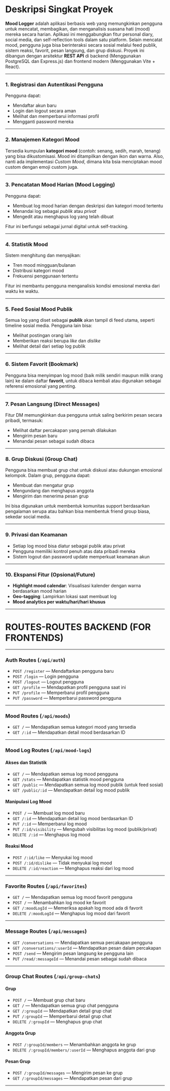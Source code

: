 # **Deskripsi Singkat Proyek**

**Mood Logger** adalah aplikasi berbasis web yang memungkinkan pengguna untuk mencatat, membagikan, dan menganalisis suasana hati (mood) mereka secara harian. Aplikasi ini menggabungkan fitur personal diary, social media, dan self-reflection tools dalam satu platform. Selain mencatat mood, pengguna juga bisa berinteraksi secara sosial melalui feed publik, sistem reaksi, favorit, pesan langsung, dan grup diskusi. Proyek ini dibangun dengan arsitektur **REST API** di backend (Menggunakan PostgreSQL dan Express.js) dan frontend modern (Menggunakan Vite + React).

---

### **1. Registrasi dan Autentikasi Pengguna**

Pengguna dapat:

* Mendaftar akun baru
* Login dan logout secara aman
* Melihat dan memperbarui informasi profil
* Mengganti password mereka

---

### **2. Manajemen Kategori Mood**

Tersedia kumpulan **kategori mood** (contoh: senang, sedih, marah, tenang) yang bisa dikustomisasi. Mood ini ditampilkan dengan ikon dan warna. Also, nanti ada implementasi *Custom Mood*, dimana kita bsia menciptakan mood custom dengan emoji custom juga. 

---

### **3. Pencatatan Mood Harian (Mood Logging)**

Pengguna dapat:

* Membuat log mood harian dengan deskripsi dan kategori mood tertentu
* Menandai log sebagai *publik* atau *privat*
* Mengedit atau menghapus log yang telah dibuat

Fitur ini berfungsi sebagai jurnal digital untuk self-tracking.

---

### **4. Statistik Mood**

Sistem menghitung dan menyajikan:

* Tren mood mingguan/bulanan
* Distribusi kategori mood
* Frekuensi penggunaan tertentu

Fitur ini membantu pengguna menganalisis kondisi emosional mereka dari waktu ke waktu.

---

### **5. Feed Sosial Mood Publik**

Semua log yang diset sebagai **publik** akan tampil di feed utama, seperti timeline sosial media. Pengguna lain bisa:

* Melihat postingan orang lain
* Memberikan reaksi berupa *like* dan *dislike*
* Melihat detail dari setiap log publik


---

### **6. Sistem Favorit (Bookmark)**

Pengguna bisa menyimpan log mood (baik milik sendiri maupun milik orang lain) ke dalam daftar **favorit**, untuk dibaca kembali atau digunakan sebagai referensi emosional yang penting.

---

### **7. Pesan Langsung (Direct Messages)**

Fitur DM memungkinkan dua pengguna untuk saling berkirim pesan secara pribadi, termasuk:

* Melihat daftar percakapan yang pernah dilakukan
* Mengirim pesan baru
* Menandai pesan sebagai sudah dibaca

---

### **8. Grup Diskusi (Group Chat)**

Pengguna bisa membuat grup chat untuk diskusi atau dukungan emosional kelompok. Dalam grup, pengguna dapat:

* Membuat dan mengatur grup
* Mengundang dan menghapus anggota
* Mengirim dan menerima pesan grup

Ini bisa digunakan untuk membentuk komunitas support berdasarkan pengalaman serupa atau bahkan bisa membentuk friend group biasa, sekedar social media. 

---

### **9. Privasi dan Keamanan**

* Setiap log mood bisa diatur sebagai publik atau privat
* Pengguna memiliki kontrol penuh atas data pribadi mereka
* Sistem logout dan password update memperkuat keamanan akun

---

### **10. Ekspansi Fitur (Opsional/Future)**

* **Highlight mood calendar**: Visualisasi kalender dengan warna berdasarkan mood harian
* **Geo-tagging**: Lampirkan lokasi saat membuat log
* **Mood analytics per waktu/hari/hari khusus**
---

# ROUTES-ROUTES BACKEND (FOR FRONTENDS)
---

### **Auth Routes** (`/api/auth`)

* `POST /register` — Mendaftarkan pengguna baru
* `POST /login` — Login pengguna
* `POST /logout` — Logout pengguna
* `GET /profile` — Mendapatkan profil pengguna saat ini
* `PUT /profile` — Memperbarui profil pengguna
* `PUT /password` — Memperbarui password pengguna

---

### **Mood Routes** (`/api/moods`)

* `GET /` — Mendapatkan semua kategori mood yang tersedia
* `GET /:id` — Mendapatkan detail mood berdasarkan ID

---

### **Mood Log Routes** (`/api/mood-logs`)

#### Akses dan Statistik

* `GET /` — Mendapatkan semua log mood pengguna
* `GET /stats` — Mendapatkan statistik mood pengguna
* `GET /public` — Mendapatkan semua log mood publik (untuk feed sosial)
* `GET /public/:id` — Mendapatkan detail log mood publik

#### Manipulasi Log Mood

* `POST /` — Membuat log mood baru
* `GET /:id` — Mendapatkan detail log mood berdasarkan ID
* `PUT /:id` — Memperbarui log mood
* `PUT /:id/visibility` — Mengubah visibilitas log mood (publik/privat)
* `DELETE /:id` — Menghapus log mood

#### Reaksi Mood

* `POST /:id/like` — Menyukai log mood
* `POST /:id/dislike` — Tidak menyukai log mood
* `DELETE /:id/reaction` — Menghapus reaksi dari log mood

---

### **Favorite Routes** (`/api/favorites`)

* `GET /` — Mendapatkan semua log mood favorit pengguna
* `POST /` — Menambahkan log mood ke favorit
* `GET /:moodLogId` — Memeriksa apakah log mood ada di favorit
* `DELETE /:moodLogId` — Menghapus log mood dari favorit

---

### **Message Routes** (`/api/messages`)

* `GET /conversations` — Mendapatkan semua percakapan pengguna
* `GET /conversations/:userId` — Mendapatkan pesan dalam percakapan
* `POST /send` — Mengirim pesan langsung ke pengguna lain
* `PUT /read/:messageId` — Menandai pesan sebagai sudah dibaca

---

### **Group Chat Routes** (`/api/group-chats`)

#### Grup

* `POST /` — Membuat grup chat baru
* `GET /` — Mendapatkan semua grup chat pengguna
* `GET /:groupId` — Mendapatkan detail grup chat
* `PUT /:groupId` — Memperbarui detail grup chat
* `DELETE /:groupId` — Menghapus grup chat

#### Anggota Grup

* `POST /:groupId/members` — Menambahkan anggota ke grup
* `DELETE /:groupId/members/:userId` — Menghapus anggota dari grup

#### Pesan Grup

* `POST /:groupId/messages` — Mengirim pesan ke grup
* `GET /:groupId/messages` — Mendapatkan pesan dari grup

---
